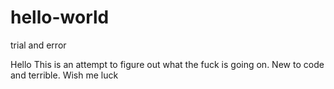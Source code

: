 # hello-world
trial and error

Hello
This is an attempt to figure out what the fuck is going on. New to code and terrible. Wish me luck

